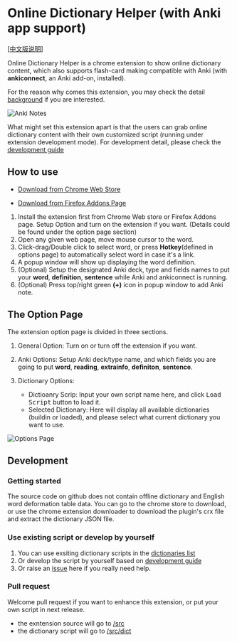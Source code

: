# Online Dictionary Helper (with Anki app support)

[[中文版说明](README.zh_CN.md)]

Online Dictionary Helper is a chrome extension to show online dictionary content, which also supports flash-card making compatible with Anki  (with **ankiconnect**, an Anki add-on, installed).

For the reason why comes this extension, you may check the detail [background](doc/background.md) if you are interested.

![Anki Notes](https://raw.githubusercontent.com/ninja33/ODH/master/doc/img/anki_001_640x400.png)

What might set this extension apart is that the users can grab online dictionary content with their own customized script (running under extension development mode). For development detail, please check the [development guide](doc/development.md)

## How to use

- [Download from Chrome Web Store](https://chrome.google.com/webstore/detail/anki-online-dictionary-he/lppjdajkacanlmpbbcdkccjkdbpllajb?hl=en)

- [Download from Firefox Addons Page](https://addons.mozilla.org/en-US/firefox/addon/online-dictionary-helper/)

1. Install the extension first from Chrome Web store or Firefox Addons page. Setup Option and turn on the extension if you want. (Details could be found under the option page section)
2. Open any given web page, move mouse cursor to the word.
3. Click-drag/Double click to select word, or press **Hotkey**(defined in options page) to automatically select word in case it's a link.
4. A popup window will show up displaying the word definition.
5. (Optional) Setup the designated Anki deck, type and fields names to put your **word**, **definition**, **sentence** while Anki and ankiconnect is running.
6. (Optional) Press top/right green **(+)** icon in popup window to add Anki note.

## The Option Page

The extension option page is divided in three sections.

1. General Option: Turn on or turn off the extension if you want.
2. Anki Options: Setup Anki deck/type name, and which fields you are going to put **word**, **reading**, **extrainfo**, **definiton**, **sentence**.

3. Dictionary Options:

    - Dictioanry Scrip: Input your own script name here, and click <kbd>Load Script</kbd> button to load it.
    - Selected Dictionary: Here will display all available dictionaries (buildin or loaded), and please select what current dictionary you want to use.

![Options Page](https://raw.githubusercontent.com/ninja33/ODH/master/doc/img/option_general_640x400_en.png)

## Development
### Getting started
The source code on github does not contain offline dictionary and English word deformation table data. You can go to the chrome store to download, or use the chrome extension downloader to download the plugin's crx file and extract the dictionary JSON file.

### Use existing script or develop by yourself

1. You can use exsiting dictionary scripts in the [dictionaries list](doc/scriptlist.md)
2. Or develop the script by yourself based on [development guide](doc/development.md) 
3. Or raise an [issue](https://github.com/ninja33/ODH/issues) here if you really need help.

### Pull request

Welcome pull request if you want to enhance this extension, or put your own script in next release.

- the exntension source will go to [/src](https://github.com/ninja33/ODH/tree/master/src)
- the dictionary script will go to [/src/dict](https://github.com/ninja33/ODH/tree/master/src/dict)

